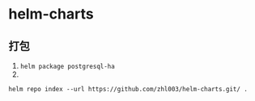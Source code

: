 # helm-charts
## 打包
1. `helm package postgresql-ha`
2. 
`helm repo index --url https://github.com/zhl003/helm-charts.git/ .`



